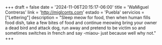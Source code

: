 +++
draft  = false
date   = '2024-11-06T20:15:17-06:00'
title  = 'WaMiguel Contreras'
link   = 'http://miglconts.com'
estado = 'Puebla'
servicios = ["Lettering"]
description = "Sleep meow for food, then when human fills food dish, take a few bites of food and continue meowing bring your owner a dead bird and attack dog, run away and pretend to be victim so and sometimes switches in french and say -miaou- just because well why not."
+++